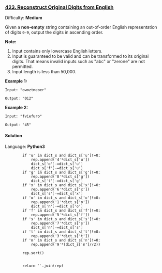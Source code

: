 ### [423\. Reconstruct Original Digits from English](https://leetcode.com/problems/reconstruct-original-digits-from-english/)

Difficulty: **Medium**


Given a **non-empty** string containing an out-of-order English representation of digits `0-9`, output the digits in ascending order.

**Note:**  

1.  Input contains only lowercase English letters.
2.  Input is guaranteed to be valid and can be transformed to its original digits. That means invalid inputs such as "abc" or "zerone" are not permitted.
3.  Input length is less than 50,000.

**Example 1:**  

```
Input: "owoztneoer"

Output: "012"
```

**Example 2:**  

```
Input: "fviefuro"

Output: "45"
```


#### Solution

Language: **Python3**

```python3
        if 'u' in dict_s and dict_s['u']!=0:
            rep.append('4'*dict_s['u'])
            dict_s['o']-=dict_s['u']
            dict_s['f']-=dict_s['u']
        if 'g' in dict_s and dict_s['g']!=0:
            rep.append('8'*dict_s['g'])
            dict_s['t']-=dict_s['g']
        if 'x' in dict_s and dict_s['x']!=0:
            rep.append('6'*dict_s['x'])
            dict_s['s']-=dict_s['x']
        if 'o' in dict_s and dict_s['o']!=0:
            rep.append('1'*dict_s['o'])
            dict_s['n']-=dict_s['o']
        if 'f' in dict_s and dict_s['f']!=0:
            rep.append('5'*dict_s['f'])
        if 's' in dict_s and dict_s['s']!=0:
            rep.append('7'*dict_s['s'])
            dict_s['n']-=dict_s['s']
        if 't' in dict_s and dict_s['t']!=0:
            rep.append('3'*dict_s['t'])
        if 'n' in dict_s and dict_s['n']!=0:
            rep.append('9'*(dict_s['n']//2))
        
        rep.sort()
        
        
        return ''.join(rep)
​
```
